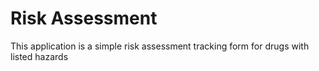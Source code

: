 # Risk Assessment

This application is a simple risk assessment tracking form for drugs with listed hazards
